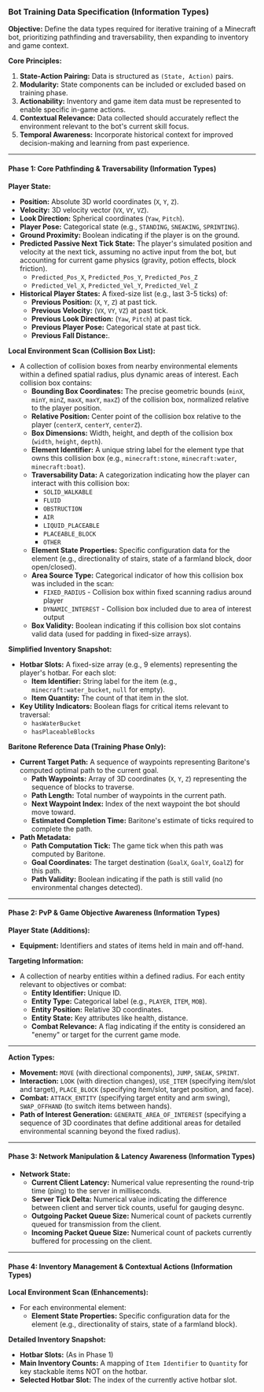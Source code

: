 ### Bot Training Data Specification (Information Types)

**Objective:** Define the data types required for iterative training of a Minecraft bot, prioritizing pathfinding and traversability, then expanding to inventory and game context.

**Core Principles:**

1.  **State-Action Pairing:** Data is structured as `(State, Action)` pairs.
2.  **Modularity:** State components can be included or excluded based on training phase.
3.  **Actionability:** Inventory and game item data must be represented to enable specific in-game actions.
4.  **Contextual Relevance:** Data collected should accurately reflect the environment relevant to the bot's current skill focus.
5.  **Temporal Awareness:** Incorporate historical context for improved decision-making and learning from past experience.

---

#### **Phase 1: Core Pathfinding & Traversability (Information Types)**

**Player State:**

*   **Position:** Absolute 3D world coordinates (`X`, `Y`, `Z`).
*   **Velocity:** 3D velocity vector (`VX`, `VY`, `VZ`).
*   **Look Direction:** Spherical coordinates (`Yaw`, `Pitch`).
*   **Player Pose:** Categorical state (e.g., `STANDING`, `SNEAKING`, `SPRINTING`).
*   **Ground Proximity:** Boolean indicating if the player is on the ground.
*   **Predicted Passive Next Tick State:** The player's simulated position and velocity at the next tick, assuming no active input from the bot, but accounting for current game physics (gravity, potion effects, block friction).
    *   `Predicted_Pos_X`, `Predicted_Pos_Y`, `Predicted_Pos_Z`
    *   `Predicted_Vel_X`, `Predicted_Vel_Y`, `Predicted_Vel_Z`
*   **Historical Player States:** A fixed-size list (e.g., last 3-5 ticks) of:
    *   **Previous Position:** (`X`, `Y`, `Z`) at past tick.
    *   **Previous Velocity:** (`VX`, `VY`, `VZ`) at past tick.
    *   **Previous Look Direction:** (`Yaw`, `Pitch`) at past tick.
    *   **Previous Player Pose:** Categorical state at past tick.
    *   **Previous Fall Distance:**.

**Local Environment Scan (Collision Box List):**

*   A collection of collision boxes from nearby environmental elements within a defined spatial radius, plus dynamic areas of interest. Each collision box contains:
    *   **Bounding Box Coordinates:** The precise geometric bounds (`minX`, `minY`, `minZ`, `maxX`, `maxY`, `maxZ`) of the collision box, normalized relative to the player position.
    *   **Relative Position:** Center point of the collision box relative to the player (`centerX`, `centerY`, `centerZ`).
    *   **Box Dimensions:** Width, height, and depth of the collision box (`width`, `height`, `depth`).
    *   **Element Identifier:** A unique string label for the element type that owns this collision box (e.g., `minecraft:stone`, `minecraft:water`, `minecraft:boat`).
    *   **Traversability Data:** A categorization indicating how the player can interact with this collision box:
        *   `SOLID_WALKABLE`
        *   `FLUID`
        *   `OBSTRUCTION`
        *   `AIR`
        *   `LIQUID_PLACEABLE`
        *   `PLACEABLE_BLOCK`
        *   `OTHER`
    *   **Element State Properties:** Specific configuration data for the element (e.g., directionality of stairs, state of a farmland block, door open/closed).
    *   **Area Source Type:** Categorical indicator of how this collision box was included in the scan:
        *   `FIXED_RADIUS` - Collision box within fixed scanning radius around player
        *   `DYNAMIC_INTEREST` - Collision box included due to area of interest output
    *   **Box Validity:** Boolean indicating if this collision box slot contains valid data (used for padding in fixed-size arrays).

**Simplified Inventory Snapshot:**

*   **Hotbar Slots:** A fixed-size array (e.g., 9 elements) representing the player's hotbar. For each slot:
    *   **Item Identifier:** String label for the item (e.g., `minecraft:water_bucket`, `null` for empty).
    *   **Item Quantity:** The count of that item in the slot.
*   **Key Utility Indicators:** Boolean flags for critical items relevant to traversal:
    *   `hasWaterBucket`
    *   `hasPlaceableBlocks`

**Baritone Reference Data (Training Phase Only):**

*   **Current Target Path:** A sequence of waypoints representing Baritone's computed optimal path to the current goal.
    *   **Path Waypoints:** Array of 3D coordinates (`X`, `Y`, `Z`) representing the sequence of blocks to traverse.
    *   **Path Length:** Total number of waypoints in the current path.
    *   **Next Waypoint Index:** Index of the next waypoint the bot should move toward.
    *   **Estimated Completion Time:** Baritone's estimate of ticks required to complete the path.
*   **Path Metadata:**
    *   **Path Computation Tick:** The game tick when this path was computed by Baritone.
    *   **Goal Coordinates:** The target destination (`GoalX`, `GoalY`, `GoalZ`) for this path.
    *   **Path Validity:** Boolean indicating if the path is still valid (no environmental changes detected).

---

#### **Phase 2: PvP & Game Objective Awareness (Information Types)**

**Player State (Additions):**

*   **Equipment:** Identifiers and states of items held in main and off-hand.

**Targeting Information:**

*   A collection of nearby entities within a defined radius. For each entity relevant to objectives or combat:
    *   **Entity Identifier:** Unique ID.
    *   **Entity Type:** Categorical label (e.g., `PLAYER`, `ITEM`, `MOB`).
    *   **Entity Position:** Relative 3D coordinates.
    *   **Entity State:** Key attributes like health, distance.
    *   **Combat Relevance:** A flag indicating if the entity is considered an "enemy" or target for the current game mode.

---

**Action Types:**

*   **Movement:** `MOVE` (with directional components), `JUMP`, `SNEAK`, `SPRINT`.
*   **Interaction:** `LOOK` (with direction changes), `USE_ITEM` (specifying item/slot and target), `PLACE_BLOCK` (specifying item/slot, target position, and face).
*   **Combat:** `ATTACK_ENTITY` (specifying target entity and arm swing), `SWAP_OFFHAND` (to switch items between hands).
*   **Path of Interest Generation:** `GENERATE_AREA_OF_INTEREST` (specifying a sequence of 3D coordinates that define additional areas for detailed environmental scanning beyond the fixed radius).

---

#### **Phase 3: Network Manipulation & Latency Awareness (Information Types)**

*   **Network State:**
    *   **Current Client Latency:** Numerical value representing the round-trip time (ping) to the server in milliseconds.
    *   **Server Tick Delta:** Numerical value indicating the difference between client and server tick counts, useful for gauging desync.
    *   **Outgoing Packet Queue Size:** Numerical count of packets currently queued for transmission from the client.
    *   **Incoming Packet Queue Size:** Numerical count of packets currently buffered for processing on the client.

---


#### **Phase 4: Inventory Management & Contextual Actions (Information Types)**


**Local Environment Scan (Enhancements):**

*   For each environmental element:
    *   **Element State Properties:** Specific configuration data for the element (e.g., directionality of stairs, state of a farmland block).

**Detailed Inventory Snapshot:**

*   **Hotbar Slots:** (As in Phase 1)
*   **Main Inventory Counts:** A mapping of `Item Identifier` to `Quantity` for key stackable items NOT on the hotbar.
*   **Selected Hotbar Slot:** The index of the currently active hotbar slot.

